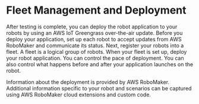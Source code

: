 # Fleet Management and Deployment<a name="how-it-works-deployment"></a>

After testing is complete, you can deploy the robot application to your robots by using an AWS IoT Greengrass over\-the\-air update\. Before you deploy your application, set up each robot to accept updates from AWS RoboMaker and communicate its status\. Next, register your robots into a fleet\. A fleet is a logical group of robots\. When your fleet is set up, deploy your robot application\. You can control the pace of deployment\. You can also control what happens before and after your application launches on the robot\.

Information about the deployment is provided by AWS RoboMaker\. Additional information specific to your robot and scenarios can be captured using AWS RoboMaker cloud extensions and custom code\.